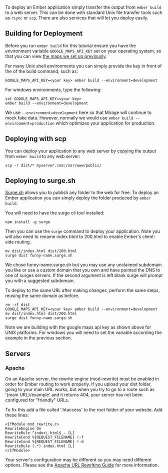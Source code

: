 To deploy an Ember application simply transfer the output from `ember build` to a web server.
This can be done with standard Unix file transfer tools such as `rsync` or `scp`.
There are also services that will let you deploy easily.

## Building for Deployment

Before you run `ember build` for this tutorial ensure you have the environment variable `GOOGLE_MAPS_API_KEY` set on your operating system,
so that you can view [the maps we set up previously](../service/).

For many Unix shell environments you can simply provide the key in front of the of the build command, such as:

```shell
GOOGLE_MAPS_API_KEY=<your key> ember build --environment=development
```

For windows environments, type the following:

```shell
set GOOGLE_MAPS_API_KEY=<your key>
ember build --environment=development
```

We use `--environment=development` here so that Mirage will continue to mock fake data.
However, normally we would use `ember build --environment=production` which optimizes your application for production.


## Deploying with scp

You can deploy your application to any web server by copying the output from `ember build` to any web server:

```shell
scp -r dist/* myserver.com:/var/www/public/
```

## Deploying to surge.sh

[Surge.sh](http://surge.sh/) allows you to publish any folder to the web for free.
To deploy an Ember application you can simply deploy the folder produced by `ember build`.

You will need to have the surge cli tool installed:

```shell
npm install -g surge
```

Then you can use the `surge` command to deploy your application.
Note you will also need to rename index.html to 200.html to enable Ember's client-side routing.

```shell
mv dist/index.html dist/200.html
surge dist funny-name.surge.sh
```

We chose funny-name.surge.sh but you may use any unclaimed subdomain you like or
use a custom domain that you own and have pointed the DNS to one of surges servers.
If the second argument is left blank surge will prompt you with a suggested subdomain.

To deploy to the same URL after making changes, perform the same steps, reusing
the same domain as before.

```shell
rm -rf dist
GOOGLE_MAPS_API_KEY=<your key> ember build --environment=development
mv dist/index.html dist/200.html
surge dist funny-name.surge.sh
```

Note we are building with the google maps api key as shown above for UNIX platforms.
For windows you will need to set the variable according the example in the previous section.

## Servers

### Apache

On an Apache server, the rewrite engine (mod-rewrite) must be enabled in order for Ember routing to work properly.
If you upload your dist folder, going to your main URL works,
but when you try to go to a route such as '{main URL}/example' and it returns 404,
your server has not been configured for "friendly" URLs.

To fix this add a file called '.htaccess' to the root folder of your website.
Add these lines:

```text
<IfModule mod_rewrite.c>
RewriteEngine On
RewriteRule ^index\.html$ - [L]
RewriteCond %{REQUEST_FILENAME} !-f
RewriteCond %{REQUEST_FILENAME} !-d
RewriteRule (.*) index.html [L]
</IfModule>
```

Your server's configuration may be different so you may need different options.
Please see the [Apache URL Rewriting Guide](http://httpd.apache.org/docs/2.0/misc/rewriteguide.html) for more information.
